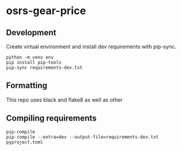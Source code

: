 # osrs-gear-price

## Development
Create virtual environment and install dev requirements with pip-sync.

    python -m venv env
    pip install pip-tools
    pip-sync requirements-dev.txt

## Formatting
This repo uses black and flake8 as well as other

## Compiling requirements

    pip-compile
    pip-compile --extra=dev --output-file=requirements-dev.txt pyproject.toml
